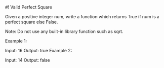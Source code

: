 #! Valid Perfect Square

Given a positive integer num, write a function which returns True if num is a 
perfect square else False.

Note: Do not use any built-in library function such as sqrt.

Example 1:

Input: 16
Output: true
Example 2:

Input: 14
Output: false
